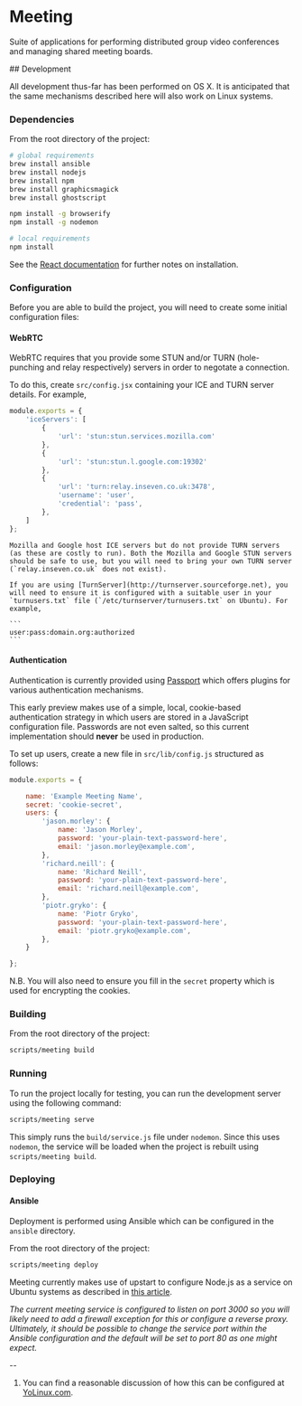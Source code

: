 # Meeting

Suite of applications for performing distributed group video conferences and managing shared meeting boards.

## Development

All development thus-far has been performed on OS X. It is anticipated that the same mechanisms described here will also work on Linux systems.

### Dependencies

From the root directory of the project:

```bash
# global requirements
brew install ansible
brew install nodejs
brew install npm
brew install graphicsmagick
brew install ghostscript

npm install -g browserify
npm install -g nodemon

# local requirements
npm install
```

See the [React documentation](http://facebook.github.io/react/docs/getting-started.html#using-react-from-npm) for further notes on installation.

### Configuration

Before you are able to build the project, you will need to create some initial configuration files:

#### WebRTC

WebRTC requires that you provide some STUN and/or TURN (hole-punching and relay respectively) servers in order to negotate a connection.

   To do this, create `src/config.jsx` containing your ICE and TURN server details. For example,

   ```javascript
   module.exports = {
       'iceServers': [
           {
               'url': 'stun:stun.services.mozilla.com'
           },
           {
               'url': 'stun:stun.l.google.com:19302'
           },
           {
               'url': 'turn:relay.inseven.co.uk:3478',
               'username': 'user',
               'credential': 'pass',
           },
       ]
   };
   ```
   
    Mozilla and Google host ICE servers but do not provide TURN servers (as these are costly to run). Both the Mozilla and Google STUN servers should be safe to use, but you will need to bring your own TURN server (`relay.inseven.co.uk` does not exist).
    
    If you are using [TurnServer](http://turnserver.sourceforge.net), you will need to ensure it is configured with a suitable user in your `turnusers.txt` file (`/etc/turnserver/turnusers.txt` on Ubuntu). For example,
    
    ```
    user:pass:domain.org:authorized
    ```
    
#### Authentication

Authentication is currently provided using [Passport](http://passportjs.org) which offers plugins for various authentication mechanisms.

This early preview makes use of a simple, local, cookie-based authentication strategy in which users are stored in a JavaScript configuration file. Passwords are not even salted, so this current 
implementation should **never** be used in production.

To set up users, create a new file in `src/lib/config.js` structured as follows:

```javascript
module.exports = {

    name: 'Example Meeting Name',
    secret: 'cookie-secret',
    users: {
        'jason.morley': {
            name: 'Jason Morley',
            password: 'your-plain-text-password-here',
            email: 'jason.morley@example.com',
        },
        'richard.neill': {
            name: 'Richard Neill',
            password: 'your-plain-text-password-here',
            email: 'richard.neill@example.com',
        },
        'piotr.gryko': {
            name: 'Piotr Gryko',
            password: 'your-plain-text-password-here',
            email: 'piotr.gryko@example.com',
        },
    }

};
```

N.B. You will also need to ensure you fill in the `secret` property which is used for encrypting the cookies.

### Building

From the root directory of the project:

```bash
scripts/meeting build
```

### Running

To run the project locally for testing, you can run the development server using the following command:

```bash
scripts/meeting serve
```

This simply runs the `build/service.js` file under `nodemon`. Since this uses `nodemon`, the service will be loaded when the project is rebuilt using `scripts/meeting build`.

### Deploying

#### Ansible

Deployment is performed using Ansible which can be configured in the `ansible` directory.

From the root directory of the project:

```bash
scripts/meeting deploy
```

Meeting currently makes use of upstart to configure Node.js as a service on Ubuntu systems as described in [this article](http://kvz.io/blog/2009/12/15/run-nodejs-as-a-service-on-ubuntu-karmic/).

_The current meeting service is configured to listen on port 3000 so you will likely need to add a firewall exception for this or configure a reverse proxy. Ultimately, it should be possible to change the service port within the Ansible configuration and the default will be set to port 80 as one might expect._

--

1. You can find a reasonable discussion of how this can be configured at [YoLinux.com](http://www.yolinux.com/TUTORIALS/LinuxTutorialApacheAddingLoginSiteProtection.html).
